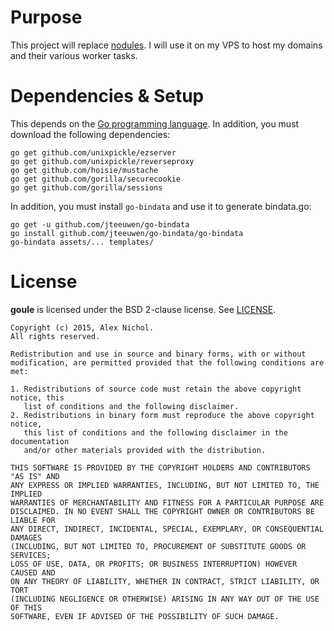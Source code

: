 # Purpose

This project will replace [nodules](https://github.com/unixpickle/nodules). I will use it on my VPS to host my domains and their various worker tasks.

# Dependencies & Setup

This depends on the [Go programming language](https://golang.org/doc/install). In addition, you must download the following dependencies:

    go get github.com/unixpickle/ezserver
    go get github.com/unixpickle/reverseproxy
    go get github.com/hoisie/mustache
    go get github.com/gorilla/securecookie
    go get github.com/gorilla/sessions

In addition, you must install `go-bindata` and use it to generate bindata.go:

    go get -u github.com/jteeuwen/go-bindata
	go install github.com/jteeuwen/go-bindata/go-bindata
    go-bindata assets/... templates/

# License

**goule** is licensed under the BSD 2-clause license. See [LICENSE](LICENSE).

```
Copyright (c) 2015, Alex Nichol.
All rights reserved.

Redistribution and use in source and binary forms, with or without
modification, are permitted provided that the following conditions are met:

1. Redistributions of source code must retain the above copyright notice, this
   list of conditions and the following disclaimer. 
2. Redistributions in binary form must reproduce the above copyright notice,
   this list of conditions and the following disclaimer in the documentation
   and/or other materials provided with the distribution.

THIS SOFTWARE IS PROVIDED BY THE COPYRIGHT HOLDERS AND CONTRIBUTORS "AS IS" AND
ANY EXPRESS OR IMPLIED WARRANTIES, INCLUDING, BUT NOT LIMITED TO, THE IMPLIED
WARRANTIES OF MERCHANTABILITY AND FITNESS FOR A PARTICULAR PURPOSE ARE
DISCLAIMED. IN NO EVENT SHALL THE COPYRIGHT OWNER OR CONTRIBUTORS BE LIABLE FOR
ANY DIRECT, INDIRECT, INCIDENTAL, SPECIAL, EXEMPLARY, OR CONSEQUENTIAL DAMAGES
(INCLUDING, BUT NOT LIMITED TO, PROCUREMENT OF SUBSTITUTE GOODS OR SERVICES;
LOSS OF USE, DATA, OR PROFITS; OR BUSINESS INTERRUPTION) HOWEVER CAUSED AND
ON ANY THEORY OF LIABILITY, WHETHER IN CONTRACT, STRICT LIABILITY, OR TORT
(INCLUDING NEGLIGENCE OR OTHERWISE) ARISING IN ANY WAY OUT OF THE USE OF THIS
SOFTWARE, EVEN IF ADVISED OF THE POSSIBILITY OF SUCH DAMAGE.
```

